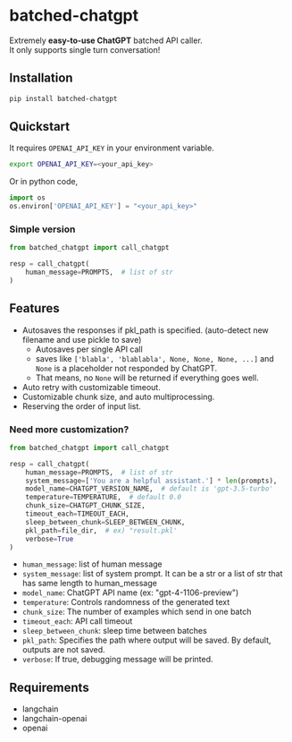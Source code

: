 # batched-chatgpt
Extremely **easy-to-use ChatGPT** batched API caller.  
It only supports single turn conversation!

## Installation
```bash
pip install batched-chatgpt
```

## Quickstart
It requires ```OPENAI_API_KEY``` in your environment variable.
```bash
export OPENAI_API_KEY=<your_api_key>
```
Or in python code,  
```python
import os
os.environ['OPENAI_API_KEY'] = "<your_api_key>"
```
### Simple version
```python
from batched_chatgpt import call_chatgpt

resp = call_chatgpt(
    human_message=PROMPTS,  # list of str
)
```

## Features
- Autosaves the responses if pkl_path is specified. (auto-detect new filename and use pickle to save)
    - Autosaves per single API call
    - saves like ```['blabla', 'blablabla', None, None, None, ...]``` and ```None``` is a placeholder not responded by ChatGPT.
    - That means, no ```None``` will be returned if everything goes well.
- Auto retry with customizable timeout.
- Customizable chunk size, and auto multiprocessing.
- Reserving the order of input list.

### Need more customization?
```python
from batched_chatgpt import call_chatgpt

resp = call_chatgpt(
    human_message=PROMPTS,  # list of str
    system_message=['You are a helpful assistant.'] * len(prompts),
    model_name=CHATGPT_VERSION_NAME,  # default is 'gpt-3.5-turbo'
    temperature=TEMPERATURE,  # default 0.0
    chunk_size=CHATGPT_CHUNK_SIZE,
    timeout_each=TIMEOUT_EACH,
    sleep_between_chunk=SLEEP_BETWEEN_CHUNK,
    pkl_path=file_dir,  # ex) "result.pkl'
    verbose=True
)
```
- ```human_message```: list of human message
- ```system_message```: list of system prompt. It can be a str or a list of str that has same length to human_message
- ```model_name```: ChatGPT API name (ex: "gpt-4-1106-preview")
- ```temperature```: Controls randomness of the generated text
- ```chunk_size```: The number of examples which send in one batch
- ```timeout_each```: API call timeout
- ```sleep_between_chunk```: sleep time between batches
- ```pkl_path```: Specifies the path where output will be saved. By default, outputs are not saved.
- ```verbose```: If true, debugging message will be printed.

## Requirements
- langchain
- langchain-openai
- openai
